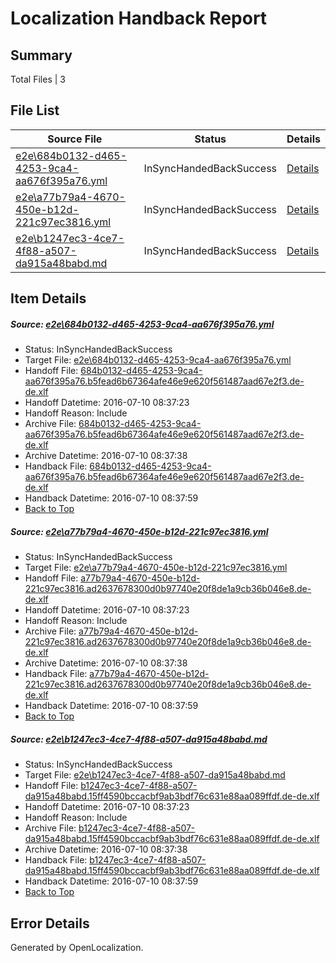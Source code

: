 # <a name='report-top'></a> Localization Handback Report

## Summary
 Total Files | 3

## File List
 Source File | Status | Details 
 ----------- | ------ | ------- 
 [e2e\684b0132-d465-4253-9ca4-aa676f395a76.yml](https://github.com/OpenLocalizationTestOrg/oltest/blob/0832302d7e349a71a08d3a9e01bfd263826fc64d/e2e/684b0132-d465-4253-9ca4-aa676f395a76.yml) | InSyncHandedBackSuccess | [Details](#798ba1c7b604ab713fbcb794c987baea1987a3ab3)
 [e2e\a77b79a4-4670-450e-b12d-221c97ec3816.yml](https://github.com/OpenLocalizationTestOrg/oltest/blob/0832302d7e349a71a08d3a9e01bfd263826fc64d/e2e/a77b79a4-4670-450e-b12d-221c97ec3816.yml) | InSyncHandedBackSuccess | [Details](#2560e2e72c49dcce05b4ddbddf169b2f18fa91914)
 [e2e\b1247ec3-4ce7-4f88-a507-da915a48babd.md](https://github.com/OpenLocalizationTestOrg/oltest/blob/0832302d7e349a71a08d3a9e01bfd263826fc64d/e2e/b1247ec3-4ce7-4f88-a507-da915a48babd.md) | InSyncHandedBackSuccess | [Details](#45342a6d2033090bce0631945014839553ddb18e5)

## Item Details
##### <a name='798ba1c7b604ab713fbcb794c987baea1987a3ab3'></a> Source: [e2e\684b0132-d465-4253-9ca4-aa676f395a76.yml](https://github.com/OpenLocalizationTestOrg/oltest/blob/0832302d7e349a71a08d3a9e01bfd263826fc64d/e2e/684b0132-d465-4253-9ca4-aa676f395a76.yml)
* Status: InSyncHandedBackSuccess
* Target File: [e2e\684b0132-d465-4253-9ca4-aa676f395a76.yml](https://github.com/OpenLocalizationTestOrg/oltest-dede-fly/blob/553dd1eae91a3d294a46e67fd5c20bd2c73bc1e1/e2e/684b0132-d465-4253-9ca4-aa676f395a76.yml)
* Handoff File: [684b0132-d465-4253-9ca4-aa676f395a76.b5fead6b67364afe46e9e620f561487aad67e2f3.de-de.xlf](https://github.com/OpenLocalizationTestOrg/olhandoff-e2e/blob/1657233cb0c6157ed45b3c6e5af7511d7f2f37f0/ol-handoff/OpenLocalizationTestOrg/oltest-dede-fly/ci/ht/684b0132-d465-4253-9ca4-aa676f395a76.b5fead6b67364afe46e9e620f561487aad67e2f3.de-de.xlf)
* Handoff Datetime: 2016-07-10 08:37:23
* Handoff Reason: Include
* Archive File: [684b0132-d465-4253-9ca4-aa676f395a76.b5fead6b67364afe46e9e620f561487aad67e2f3.de-de.xlf](https://github.com/OpenLocalizationTestOrg/olhandoff-e2e/blob/03defb16d14b13498a0ba8b189e66439f12c2a1d/ol-archive/OpenLocalizationTestOrg/oltest-dede-fly/ci/ht/684b0132-d465-4253-9ca4-aa676f395a76.b5fead6b67364afe46e9e620f561487aad67e2f3.de-de.xlf)
* Archive Datetime: 2016-07-10 08:37:38
* Handback File: [684b0132-d465-4253-9ca4-aa676f395a76.b5fead6b67364afe46e9e620f561487aad67e2f3.de-de.xlf](https://github.com/OpenLocalizationTestOrg/olhandback-e2e/blob/9b462725ed645767fece2880e1526a3cbadf2d42/ol-handback/OpenLocalizationTestOrg/oltest-dede-fly/ci/ht/684b0132-d465-4253-9ca4-aa676f395a76.b5fead6b67364afe46e9e620f561487aad67e2f3.de-de.xlf)
* Handback Datetime: 2016-07-10 08:37:59
* [Back to Top](#report-top)

##### <a name='2560e2e72c49dcce05b4ddbddf169b2f18fa91914'></a> Source: [e2e\a77b79a4-4670-450e-b12d-221c97ec3816.yml](https://github.com/OpenLocalizationTestOrg/oltest/blob/0832302d7e349a71a08d3a9e01bfd263826fc64d/e2e/a77b79a4-4670-450e-b12d-221c97ec3816.yml)
* Status: InSyncHandedBackSuccess
* Target File: [e2e\a77b79a4-4670-450e-b12d-221c97ec3816.yml](https://github.com/OpenLocalizationTestOrg/oltest-dede-fly/blob/553dd1eae91a3d294a46e67fd5c20bd2c73bc1e1/e2e/a77b79a4-4670-450e-b12d-221c97ec3816.yml)
* Handoff File: [a77b79a4-4670-450e-b12d-221c97ec3816.ad2637678300d0b97740e20f8de1a9cb36b046e8.de-de.xlf](https://github.com/OpenLocalizationTestOrg/olhandoff-e2e/blob/1657233cb0c6157ed45b3c6e5af7511d7f2f37f0/ol-handoff/OpenLocalizationTestOrg/oltest-dede-fly/ci/ht/a77b79a4-4670-450e-b12d-221c97ec3816.ad2637678300d0b97740e20f8de1a9cb36b046e8.de-de.xlf)
* Handoff Datetime: 2016-07-10 08:37:23
* Handoff Reason: Include
* Archive File: [a77b79a4-4670-450e-b12d-221c97ec3816.ad2637678300d0b97740e20f8de1a9cb36b046e8.de-de.xlf](https://github.com/OpenLocalizationTestOrg/olhandoff-e2e/blob/03defb16d14b13498a0ba8b189e66439f12c2a1d/ol-archive/OpenLocalizationTestOrg/oltest-dede-fly/ci/ht/a77b79a4-4670-450e-b12d-221c97ec3816.ad2637678300d0b97740e20f8de1a9cb36b046e8.de-de.xlf)
* Archive Datetime: 2016-07-10 08:37:38
* Handback File: [a77b79a4-4670-450e-b12d-221c97ec3816.ad2637678300d0b97740e20f8de1a9cb36b046e8.de-de.xlf](https://github.com/OpenLocalizationTestOrg/olhandback-e2e/blob/9b462725ed645767fece2880e1526a3cbadf2d42/ol-handback/OpenLocalizationTestOrg/oltest-dede-fly/ci/ht/a77b79a4-4670-450e-b12d-221c97ec3816.ad2637678300d0b97740e20f8de1a9cb36b046e8.de-de.xlf)
* Handback Datetime: 2016-07-10 08:37:59
* [Back to Top](#report-top)

##### <a name='45342a6d2033090bce0631945014839553ddb18e5'></a> Source: [e2e\b1247ec3-4ce7-4f88-a507-da915a48babd.md](https://github.com/OpenLocalizationTestOrg/oltest/blob/0832302d7e349a71a08d3a9e01bfd263826fc64d/e2e/b1247ec3-4ce7-4f88-a507-da915a48babd.md)
* Status: InSyncHandedBackSuccess
* Target File: [e2e\b1247ec3-4ce7-4f88-a507-da915a48babd.md](https://github.com/OpenLocalizationTestOrg/oltest-dede-fly/blob/553dd1eae91a3d294a46e67fd5c20bd2c73bc1e1/e2e/b1247ec3-4ce7-4f88-a507-da915a48babd.md)
* Handoff File: [b1247ec3-4ce7-4f88-a507-da915a48babd.15ff4590bccacbf9ab3bdf76c631e88aa089ffdf.de-de.xlf](https://github.com/OpenLocalizationTestOrg/olhandoff-e2e/blob/1657233cb0c6157ed45b3c6e5af7511d7f2f37f0/ol-handoff/OpenLocalizationTestOrg/oltest-dede-fly/ci/ht/b1247ec3-4ce7-4f88-a507-da915a48babd.15ff4590bccacbf9ab3bdf76c631e88aa089ffdf.de-de.xlf)
* Handoff Datetime: 2016-07-10 08:37:23
* Handoff Reason: Include
* Archive File: [b1247ec3-4ce7-4f88-a507-da915a48babd.15ff4590bccacbf9ab3bdf76c631e88aa089ffdf.de-de.xlf](https://github.com/OpenLocalizationTestOrg/olhandoff-e2e/blob/03defb16d14b13498a0ba8b189e66439f12c2a1d/ol-archive/OpenLocalizationTestOrg/oltest-dede-fly/ci/ht/b1247ec3-4ce7-4f88-a507-da915a48babd.15ff4590bccacbf9ab3bdf76c631e88aa089ffdf.de-de.xlf)
* Archive Datetime: 2016-07-10 08:37:38
* Handback File: [b1247ec3-4ce7-4f88-a507-da915a48babd.15ff4590bccacbf9ab3bdf76c631e88aa089ffdf.de-de.xlf](https://github.com/OpenLocalizationTestOrg/olhandback-e2e/blob/9b462725ed645767fece2880e1526a3cbadf2d42/ol-handback/OpenLocalizationTestOrg/oltest-dede-fly/ci/ht/b1247ec3-4ce7-4f88-a507-da915a48babd.15ff4590bccacbf9ab3bdf76c631e88aa089ffdf.de-de.xlf)
* Handback Datetime: 2016-07-10 08:37:59
* [Back to Top](#report-top)


## Error Details

Generated by OpenLocalization.
